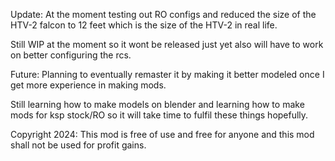 Update: At the moment testing out RO configs and reduced the size of the HTV-2 falcon to 12 feet which is the size of the HTV-2 in real life. 

Still WIP at the moment so it wont be released just yet also will have to work on better configuring the rcs.

Future: Planning to eventually remaster it by making it better modeled once I get more experience in making mods.

Still learning how to make models on blender and learning how to make mods for ksp stock/RO so it will take time to fulfil these things hopefully.

Copyright 2024: This mod is free of use and free for anyone and this mod shall not be used for profit gains.
